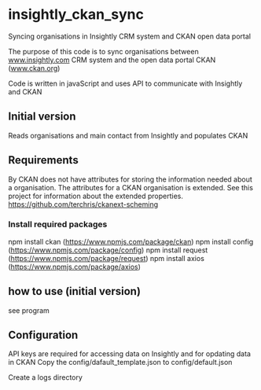 # insightly_ckan_sync

Syncing organisations in Insightly CRM system and CKAN open data portal

The purpose of this code is to sync organisations between www.insightly.com CRM system and the open data portal CKAN (www.ckan.org)

Code is written in javaScript and uses API to communicate with Insightly and CKAN

## Initial version

Reads organisations and main contact from Insightly and populates CKAN

## Requirements

By CKAN does not have attributes for storing the information needed about a organisation. The attributes for a CKAN organisation is extended. See this project for information about the extended properties. https://github.com/terchris/ckanext-scheming

### Install required packages

npm install ckan  (https://www.npmjs.com/package/ckan)
npm install config  (https://www.npmjs.com/package/config)
npm install request (https://www.npmjs.com/package/request)
npm install axios (https://www.npmjs.com/package/axios)

## how to use (initial version)

see program

## Configuration

API keys are required for accessing data on Insightly and for opdating data in CKAN
Copy the config/dafault_template.json to config/default.json

Create a logs directory